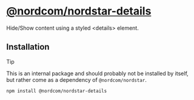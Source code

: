 # [@nordcom/nordstar-details](https://nordstar.dev/docs/components/details/?utm_source=nordstar&utm_campaign=oss)

Hide/Show content using a styled &lt;details&gt; element.

## Installation

> [!TIP]
> This is an internal package and should probably not be installed by itself, but rather come as a dependency of `@nordcom/nordstar`.

```sh
npm install @nordcom/nordstar-details
```
